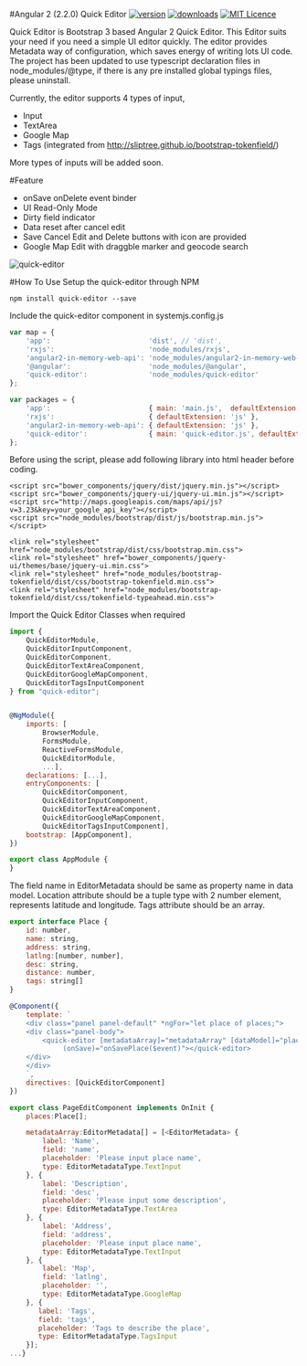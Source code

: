 #Angular 2 (2.2.0) Quick Editor
[![version](https://img.shields.io/npm/v/quick-editor.svg?style=flat-square)](https://www.npmjs.com/package/quick-editor)
[![downloads](https://img.shields.io/npm/dm/quick-editor.svg?style=flat-square)](https://www.npmjs.com/package/quick-editor)
[![MIT Licence](https://img.shields.io/npm/l/quick-editor.svg?style=flat-square)](https://opensource.org/licenses/MIT)

Quick Editor is Bootstrap 3 based Angular 2 Quick Editor. This Editor suits your need if you need a simple UI editor quickly.
The editor provides Metadata way of configuration, which saves energy of writing lots UI code.
The project has been updated to use typescript declaration files in node_modules/@type, if there is any pre installed global typings files, please uninstall.

Currently, the editor supports 4 types of input,

* Input
* TextArea
* Google Map
* Tags (integrated from http://sliptree.github.io/bootstrap-tokenfield/)

More types of inputs will be added soon.

#Feature
* onSave onDelete event binder
* UI Read-Only Mode
* Dirty field indicator
* Data reset after cancel edit
* Save Cancel Edit and Delete buttons with icon are provided
* Google Map Edit with draggble marker and geocode search

![quick-editor](https://cloud.githubusercontent.com/assets/10338146/15510393/a6c9b684-2209-11e6-8b90-fcea5c52c051.png)

#How To Use
Setup the quick-editor through NPM
```javascirpt
npm install quick-editor --save
```

Include the quick-editor component in systemjs.config.js
```javascript
var map = {
    'app':                        'dist', // 'dist',
    'rxjs':                       'node_modules/rxjs',
    'angular2-in-memory-web-api': 'node_modules/angular2-in-memory-web-api',
    '@angular':                   'node_modules/@angular',
    'quick-editor':               'node_modules/quick-editor'
};

var packages = {
    'app':                        { main: 'main.js',  defaultExtension: 'js' },
    'rxjs':                       { defaultExtension: 'js' },
    'angular2-in-memory-web-api': { defaultExtension: 'js' },
    'quick-editor':               { main: 'quick-editor.js', defaultExtension: 'js' }
};
```

Before using the script, please add following library into html header before coding.
```
<script src="bower_components/jquery/dist/jquery.min.js"></script>
<script src="bower_components/jquery-ui/jquery-ui.min.js"></script>
<script src="http://maps.googleapis.com/maps/api/js?v=3.23&key=your_google_api_key"></script>
<script src="node_modules/bootstrap/dist/js/bootstrap.min.js"></script>

<link rel="stylesheet" href="node_modules/bootstrap/dist/css/bootstrap.min.css">
<link rel="stylesheet" href="bower_components/jquery-ui/themes/base/jquery-ui.min.css">
<link rel="stylesheet" href="node_modules/bootstrap-tokenfield/dist/css/bootstrap-tokenfield.min.css">
<link rel="stylesheet" href="node_modules/bootstrap-tokenfield/dist/css/tokenfield-typeahead.min.css">
```

Import the Quick Editor Classes when required
```javascript
import {
    QuickEditorModule,
    QuickEditorInputComponent,
    QuickEditorComponent,
    QuickEditorTextAreaComponent,
    QuickEditorGoogleMapComponent,
    QuickEditorTagsInputComponent
} from "quick-editor";


@NgModule({
    imports: [
        BrowserModule, 
        FormsModule, 
        ReactiveFormsModule,
        QuickEditorModule,
        ...],
    declarations: [...],
    entryComponents: [
        QuickEditorComponent,
        QuickEditorInputComponent,
        QuickEditorTextAreaComponent,
        QuickEditorGoogleMapComponent,
        QuickEditorTagsInputComponent],
    bootstrap: [AppComponent],
})

export class AppModule {
}

```

The field name in EditorMetadata should be same as property name in data model.
Location attribute should be a tuple type with 2 number element, represents latitude and longitude. Tags attribute should be an array.

```javascript
export interface Place {
    id: number,
    name: string,
    address: string,
    latlng:[number, number],
    desc: string,
    distance: number,
    tags: string[]
}

@Component({
    template: `
    <div class="panel panel-default" *ngFor="let place of places;">
    <div class="panel-body">
        <quick-editor [metadataArray]="metadataArray" [dataModel]="place"
             (onSave)="onSavePlace($event)"></quick-editor>
    </div>
    </div>
    `,
    directives: [QuickEditorComponent]
})

export class PageEditComponent implements OnInit {
    places:Place[];

    metadataArray:EditorMetadata[] = [<EditorMetadata> {
        label: 'Name',
        field: 'name',
        placeholder: 'Please input place name',
        type: EditorMetadataType.TextInput
    }, {
        label: 'Description',
        field: 'desc',
        placeholder: 'Please input some description',
        type: EditorMetadataType.TextArea
    }, {
        label: 'Address',
        field: 'address',
        placeholder: 'Please input place name',
        type: EditorMetadataType.TextInput
    }, {
        label: 'Map',
        field: 'latlng',
        placeholder: '',
        type: EditorMetadataType.GoogleMap
    }, {
       label: 'Tags',
       field: 'tags',
       placeholder: 'Tags to describe the place',
       type: EditorMetadataType.TagsInput
    }];
...}
```